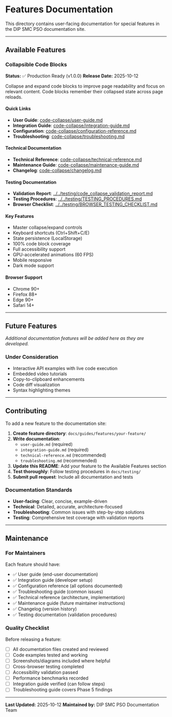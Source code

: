 # Features Documentation

This directory contains user-facing documentation for special features in the DIP SMC PSO documentation site.

---

## Available Features

### Collapsible Code Blocks

**Status:** ✅ Production Ready (v1.0.0)
**Release Date:** 2025-10-12

Collapse and expand code blocks to improve page readability and focus on relevant content. Code blocks remember their collapsed state across page reloads.

#### Quick Links

- **User Guide**: [code-collapse/user-guide.md](code-collapse/user-guide.md)
- **Integration Guide**: [code-collapse/integration-guide.md](code-collapse/integration-guide.md)
- **Configuration**: [code-collapse/configuration-reference.md](code-collapse/configuration-reference.md)
- **Troubleshooting**: [code-collapse/troubleshooting.md](code-collapse/troubleshooting.md)

#### Technical Documentation

- **Technical Reference**: [code-collapse/technical-reference.md](code-collapse/technical-reference.md)
- **Maintenance Guide**: [code-collapse/maintenance-guide.md](code-collapse/maintenance-guide.md)
- **Changelog**: [code-collapse/changelog.md](code-collapse/changelog.md)

#### Testing Documentation

- **Validation Report**: [../../testing/code_collapse_validation_report.md](../../testing/code_collapse_validation_report.md)
- **Testing Procedures**: [../../testing/TESTING_PROCEDURES.md](../../testing/TESTING_PROCEDURES.md)
- **Browser Checklist**: [../../testing/BROWSER_TESTING_CHECKLIST.md](../../testing/BROWSER_TESTING_CHECKLIST.md)

#### Key Features

- Master collapse/expand controls
- Keyboard shortcuts (Ctrl+Shift+C/E)
- State persistence (LocalStorage)
- 100% code block coverage
- Full accessibility support
- GPU-accelerated animations (60 FPS)
- Mobile responsive
- Dark mode support

#### Browser Support

- Chrome 90+
- Firefox 88+
- Edge 90+
- Safari 14+

---

## Future Features

*Additional documentation features will be added here as they are developed.*

### Under Consideration

- Interactive API examples with live code execution
- Embedded video tutorials
- Copy-to-clipboard enhancements
- Code diff visualization
- Syntax highlighting themes

---

## Contributing

To add a new feature to the documentation site:

1. **Create feature directory**: `docs/guides/features/your-feature/`
2. **Write documentation**:
   - `user-guide.md` (required)
   - `integration-guide.md` (required)
   - `technical-reference.md` (recommended)
   - `troubleshooting.md` (recommended)
3. **Update this README**: Add your feature to the Available Features section
4. **Test thoroughly**: Follow testing procedures in `docs/testing/`
5. **Submit pull request**: Include all documentation and tests

### Documentation Standards

- **User-facing**: Clear, concise, example-driven
- **Technical**: Detailed, accurate, architecture-focused
- **Troubleshooting**: Common issues with step-by-step solutions
- **Testing**: Comprehensive test coverage with validation reports

---

## Maintenance

### For Maintainers

Each feature should have:
- ✅ User guide (end-user documentation)
- ✅ Integration guide (developer setup)
- ✅ Configuration reference (all options documented)
- ✅ Troubleshooting guide (common issues)
- ✅ Technical reference (architecture, implementation)
- ✅ Maintenance guide (future maintainer instructions)
- ✅ Changelog (version history)
- ✅ Testing documentation (validation procedures)

### Quality Checklist

Before releasing a feature:
- [ ] All documentation files created and reviewed
- [ ] Code examples tested and working
- [ ] Screenshots/diagrams included where helpful
- [ ] Cross-browser testing completed
- [ ] Accessibility validation passed
- [ ] Performance benchmarks recorded
- [ ] Integration guide verified (can follow steps)
- [ ] Troubleshooting guide covers Phase 5 findings

---

**Last Updated:** 2025-10-12
**Maintained by:** DIP SMC PSO Documentation Team
